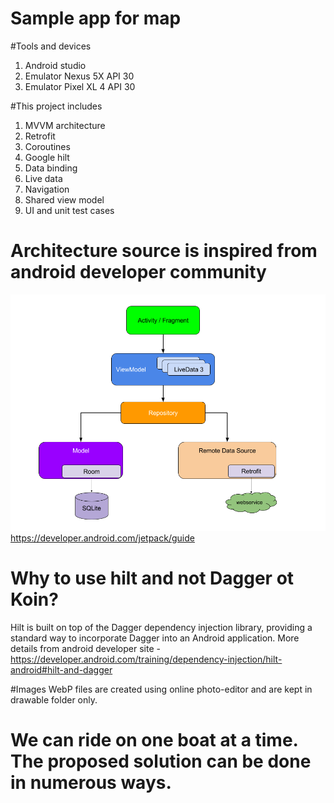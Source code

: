 # Sample app for map

#Tools and devices
1. Android studio
2. Emulator Nexus 5X API 30
3. Emulator Pixel XL 4 API 30

#This project includes 
1. MVVM architecture
2. Retrofit
3. Coroutines
4. Google hilt
5. Data binding
6. Live data
7. Navigation
8. Shared view model
9. UI and unit test cases

# Architecture source is inspired from android developer community
![App architecture](final-architecture.png "final-architecture")
https://developer.android.com/jetpack/guide


# Why to use hilt and not Dagger ot Koin?
Hilt is built on top of the Dagger dependency injection library, 
providing a standard way to incorporate Dagger into an Android application.
More details from android developer site - 
https://developer.android.com/training/dependency-injection/hilt-android#hilt-and-dagger

#Images
WebP files are created using online photo-editor and are kept in drawable folder only.   

# We can ride on one boat at a time. The proposed solution can be done in numerous ways. 